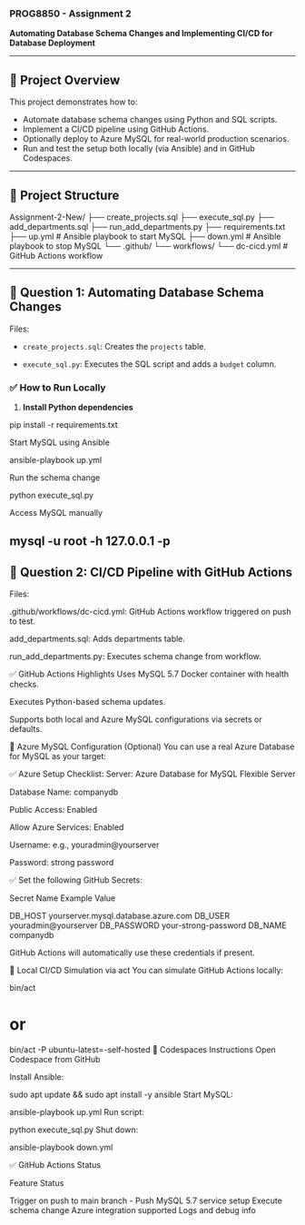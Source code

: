### PROG8850 - Assignment 2  
**Automating Database Schema Changes and Implementing CI/CD for Database Deployment**  


---

## 🔹 Project Overview

This project demonstrates how to:
- Automate database schema changes using Python and SQL scripts.
- Implement a CI/CD pipeline using GitHub Actions.
- Optionally deploy to Azure MySQL for real-world production scenarios.
- Run and test the setup both locally (via Ansible) and in GitHub Codespaces.

---

## 🔹 Project Structure

Assignment-2-New/
├── create_projects.sql
├── execute_sql.py
├── add_departments.sql
├── run_add_departments.py
├── requirements.txt
├── up.yml # Ansible playbook to start MySQL
├── down.yml # Ansible playbook to stop MySQL
└── .github/
└── workflows/
└── dc-cicd.yml # GitHub Actions workflow

---

## 🔹 Question 1: Automating Database Schema Changes

Files:
- `create_projects.sql`: Creates the `projects` table.

- `execute_sql.py`: Executes the SQL script and adds a `budget` column.

### ✅ How to Run Locally

1. **Install Python dependencies**

pip install -r requirements.txt

Start MySQL using Ansible

ansible-playbook up.yml

Run the schema change

python execute_sql.py

Access MySQL manually


mysql -u root -h 127.0.0.1 -p
---

## 🔹  Question 2: CI/CD Pipeline with GitHub Actions

Files:

.github/workflows/dc-cicd.yml: GitHub Actions workflow triggered on push to test.

add_departments.sql: Adds departments table.

run_add_departments.py: Executes schema change from workflow.

✅ GitHub Actions Highlights
Uses MySQL 5.7 Docker container with health checks.

Executes Python-based schema updates.

Supports both local and Azure MySQL configurations via secrets or defaults.

🔹 Azure MySQL Configuration (Optional)
You can use a real Azure Database for MySQL as your target:

✅ Azure Setup Checklist:
Server: Azure Database for MySQL Flexible Server

Database Name: companydb

Public Access: Enabled

Allow Azure Services: Enabled

Username: e.g., youradmin@yourserver

Password: strong password

✅ Set the following GitHub Secrets:

Secret Name	Example Value

DB_HOST	yourserver.mysql.database.azure.com
DB_USER	youradmin@yourserver
DB_PASSWORD	your-strong-password
DB_NAME	companydb

GitHub Actions will automatically use these credentials if present.

🔹 Local CI/CD Simulation via act
You can simulate GitHub Actions locally:


bin/act
# or
bin/act -P ubuntu-latest=-self-hosted
🔹 Codespaces Instructions
Open Codespace from GitHub

Install Ansible:


sudo apt update && sudo apt install -y ansible
Start MySQL:


ansible-playbook up.yml
Run script:


python execute_sql.py
Shut down:


ansible-playbook down.yml

✅ GitHub Actions Status

Feature	Status

Trigger on push to main branch - Push
MySQL 5.7 service setup
Execute schema change
Azure integration supported
Logs and debug info 